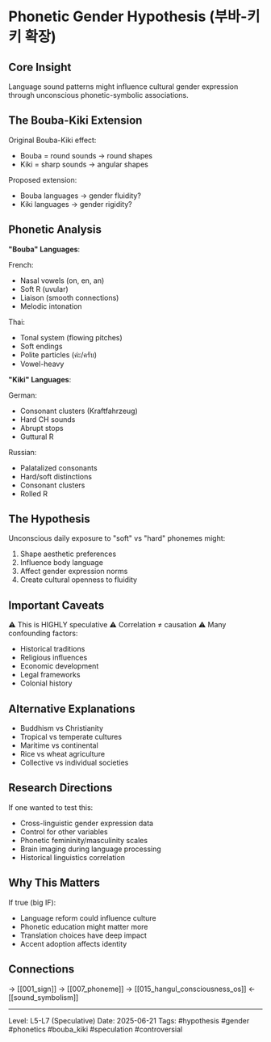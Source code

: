 # Phonetic Gender Hypothesis (부바-키키 확장)
## Core Insight
Language sound patterns might influence cultural gender expression through unconscious phonetic-symbolic associations.

## The Bouba-Kiki Extension

Original Bouba-Kiki effect:
- Bouba = round sounds → round shapes
- Kiki = sharp sounds → angular shapes

Proposed extension:
- Bouba languages → gender fluidity?
- Kiki languages → gender rigidity?

## Phonetic Analysis

**"Bouba" Languages**:

French:
- Nasal vowels (on, en, an)
- Soft R (uvular)
- Liaison (smooth connections)
- Melodic intonation

Thai:
- Tonal system (flowing pitches)
- Soft endings
- Polite particles (ค่ะ/ครับ)
- Vowel-heavy

**"Kiki" Languages**:

German:
- Consonant clusters (Kraftfahrzeug)
- Hard CH sounds
- Abrupt stops
- Guttural R

Russian:
- Palatalized consonants
- Hard/soft distinctions
- Consonant clusters
- Rolled R

## The Hypothesis

Unconscious daily exposure to "soft" vs "hard" phonemes might:
1. Shape aesthetic preferences
2. Influence body language
3. Affect gender expression norms
4. Create cultural openness to fluidity

## Important Caveats

⚠️ This is HIGHLY speculative
⚠️ Correlation ≠ causation
⚠️ Many confounding factors:
- Historical traditions
- Religious influences  
- Economic development
- Legal frameworks
- Colonial history

## Alternative Explanations

- Buddhism vs Christianity
- Tropical vs temperate cultures
- Maritime vs continental
- Rice vs wheat agriculture
- Collective vs individual societies

## Research Directions

If one wanted to test this:
- Cross-linguistic gender expression data
- Control for other variables
- Phonetic femininity/masculinity scales
- Brain imaging during language processing
- Historical linguistics correlation

## Why This Matters

If true (big IF):
- Language reform could influence culture
- Phonetic education might matter more
- Translation choices have deep impact
- Accent adoption affects identity

## Connections
→ [[001_sign]]
→ [[007_phoneme]]
→ [[015_hangul_consciousness_os]]
← [[sound_symbolism]]

---
Level: L5-L7 (Speculative)
Date: 2025-06-21
Tags: #hypothesis #gender #phonetics #bouba_kiki #speculation #controversial